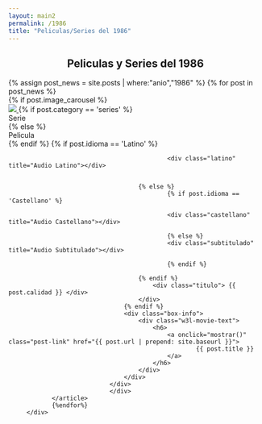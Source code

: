 ```yaml
---
layout: main2
permalink: /1986
title: "Peliculas/Series del 1986"
---
```



<main class="home" id="post" role="main" itemprop="mainContentOfPage" itemscope="itemscope" itemtype="http://schema.org/Blog">
     <div cold-md="12" align="center">
        <h2 class="top_h3"> Peliculas y Series del 1986 </h2>
    </div>
    <div id="grid" class="row flex-grid">
            {% assign post_news = site.posts | where:"anio","1986" %}
                {% for post in post_news %}
                    <article class="box-item col-xs-4 col-sm-2 col-md-2 col-lg-2" itemscope="itemscope" itemtype="http://schema.org/BlogPosting" itemprop="blogPost">
                                <div class="box">
                                <div class="box-body">
                                    {% if post.image_carousel %}
                                        <div class="cover">
                                            <a  onclick="mostrar()" href="{{ post.url | prepend: site.baseurl }}">
                                            <img src="../../assets/img/placeholder-min.png" data-url="{{ post.image_carousel }}" class="preload">
                                            </a>
                                            {% if post.category == 'series' %}
                                                <div class="series"> Serie </div>
                                                {% else %}
                                                <div class="peliculas"> Pelicula </div>
                                                {% endif %}
                                                  {% if post.idioma == 'Latino' %}

                                                <div class="latino" title="Audio Latino"></div>


                                        {% else %}
                                                {% if post.idioma == 'Castellano' %}

                                                <div class="castellano" title="Audio Castellano"></div>

                                                {% else %}
                                                <div class="subtitulado" title="Audio Subtitulado"></div>

                                                {% endif %}

										{% endif %}
                                            <div class="titulo"> {{ post.calidad }} </div>
                                        </div>
                                    {% endif %}
                                    <div class="box-info">
                                        <div class="w3l-movie-text">
                                            <h6>
                                                <a onclick="mostrar()" class="post-link" href="{{ post.url | prepend: site.baseurl }}">
                                                        {{ post.title }}
                                                </a>
                                            </h6>
                                        </div>
                                    </div>
                                </div>
                                </div>
                </article>
                {%endfor%}
         </div>





</main>